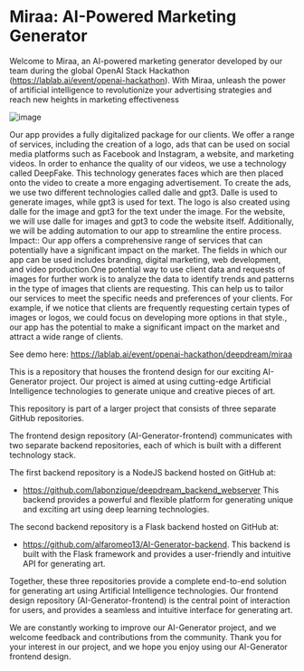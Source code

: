 # Miraa: AI-Powered Marketing Generator

Welcome to Miraa, an AI-powered marketing generator developed by our team during the global OpenAI Stack Hackathon (https://lablab.ai/event/openai-hackathon).
With Miraa, unleash the power of artificial intelligence to revolutionize your advertising strategies and reach new heights in marketing effectiveness

![image](https://github.com/alfaromeo13/AI-Generator-frontend/assets/60315689/0da450a3-0b31-4793-bf41-fcecbe954414)

Our app provides a fully digitalized package for our clients. We offer a range of services, including the creation of a logo, ads that can be used on social media platforms such as Facebook and Instagram, a website, and marketing videos. In order to enhance the quality of our videos, we use a technology called DeepFake. This technology generates faces which are then placed onto the video to create a more engaging advertisement. To create the ads, we use two different technologies called dalle and gpt3. Dalle is used to generate images, while gpt3 is used for text. The logo is also created using dalle for the image and gpt3 for the text under the image. For the website, we will use dalle for images and gpt3 to code the website itself. Additionally, we will be adding automation to our app to streamline the entire process. Impact:: Our app offers a comprehensive range of services that can potentially have a significant impact on the market. The fields in which our app can be used includes branding, digital marketing, web development, and video production.One potential way to use client data and requests of images for further work is to analyze the data to identify trends and patterns in the type of images that clients are requesting. This can help us to tailor our services to meet the specific needs and preferences of your clients. For example, if we notice that clients are frequently requesting certain types of images or logos, we could focus on developing more options in that style., our app has the potential to make a significant impact on the market and attract a wide range of clients.

See demo here: https://lablab.ai/event/openai-hackathon/deepdream/miraa 

This is a repository that houses the frontend design for our exciting AI-Generator project. 
Our project is aimed at using cutting-edge Artificial Intelligence technologies to generate unique and creative pieces of art.

This repository is part of a larger project that consists of three separate GitHub repositories. 

The frontend design repository (AI-Generator-frontend) communicates with two separate backend repositories, each of which is built with a different technology stack.

The first backend repository is a NodeJS backend hosted on GitHub at:
- https://github.com/labonzique/deepdream_backend_webserver
This backend provides a powerful and flexible platform for generating unique and exciting art using deep learning technologies.

The second backend repository is a Flask backend hosted on GitHub at:
- https://github.com/alfaromeo13/AI-Generator-backend.
This backend is built with the Flask framework and provides a user-friendly and intuitive API for generating art.

Together, these three repositories provide a complete end-to-end solution for generating art using Artificial Intelligence technologies. Our frontend design repository (AI-Generator-frontend) is the central point of interaction for users, and provides a seamless and intuitive interface for generating art.

We are constantly working to improve our AI-Generator project, and we welcome feedback and contributions from the community. Thank you for your interest in our project, and we hope you enjoy using our AI-Generator frontend design.


